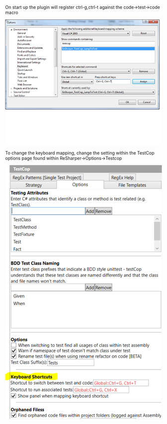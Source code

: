 On start up the plugin will register ctrl-g,ctrl-t against the code->test->code macro

![](images/keyboard_shortcut_TestCopKeyboardMapping.png)

To change the keyboard mapping, change the setting within the TestCop options page found within ReSharper->Options->Testcop 

![](images/keyboard_shortcut_keymapping.png)